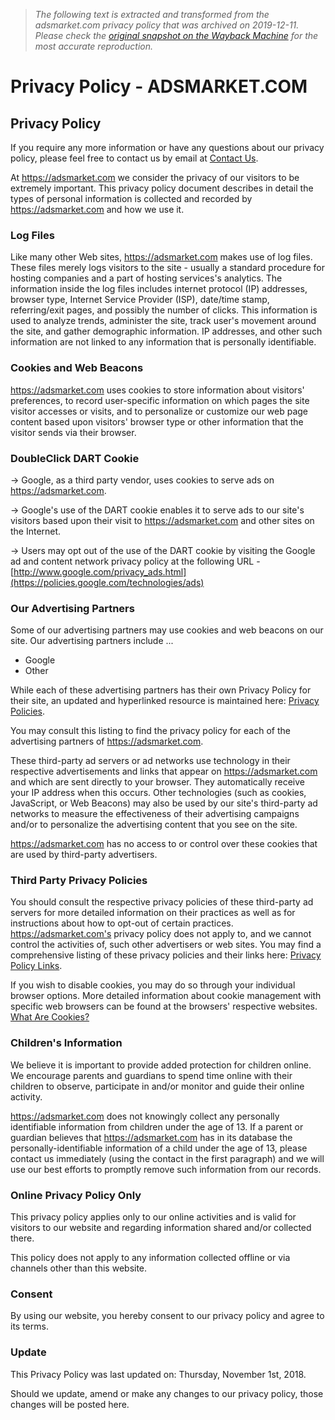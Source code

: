 > *The following text is extracted and transformed from the adsmarket.com privacy policy that was archived on 2019-12-11. Please check the [original snapshot on the Wayback Machine](https://web.archive.org/web/20191211155523id_/https%3A//adsmarket.com/cc/privacy) for the most accurate reproduction.*

# Privacy Policy - ADSMARKET.COM

## Privacy Policy

If you require any more information or have any questions about our privacy policy, please feel free to contact us by email at [Contact Us](https://web.archive.org/cc/contact/).

At https://adsmarket.com we consider the privacy of our visitors to be extremely important. This privacy policy document describes in detail the types of personal information is collected and recorded by https://adsmarket.com and how we use it. 

### Log Files

Like many other Web sites, https://adsmarket.com makes use of log files. These files merely logs visitors to the site - usually a standard procedure for hosting companies and a part of hosting services's analytics. The information inside the log files includes internet protocol (IP) addresses, browser type, Internet Service Provider (ISP), date/time stamp, referring/exit pages, and possibly the number of clicks. This information is used to analyze trends, administer the site, track user's movement around the site, and gather demographic information. IP addresses, and other such information are not linked to any information that is personally identifiable.

### Cookies and Web Beacons

https://adsmarket.com uses cookies to store information about visitors' preferences, to record user-specific information on which pages the site visitor accesses or visits, and to personalize or customize our web page content based upon visitors' browser type or other information that the visitor sends via their browser.

### DoubleClick DART Cookie

-> Google, as a third party vendor, uses cookies to serve ads on https://adsmarket.com.

-> Google's use of the DART cookie enables it to serve ads to our site's visitors based upon their visit to https://adsmarket.com and other sites on the Internet.

-> Users may opt out of the use of the DART cookie by visiting the Google ad and content network privacy policy at the following URL - [http://www.google.com/privacy_ads.html](https://policies.google.com/technologies/ads)

### Our Advertising Partners

Some of our advertising partners may use cookies and web beacons on our site. Our advertising partners include ...

  * Google
  * Other



While each of these advertising partners has their own Privacy Policy for their site, an updated and hyperlinked resource is maintained here: [Privacy Policies](http://www.privacypolicyonline.com/privacy-policies/).

You may consult this listing to find the privacy policy for each of the advertising partners of https://adsmarket.com.

These third-party ad servers or ad networks use technology in their respective advertisements and links that appear on https://adsmarket.com and which are sent directly to your browser. They automatically receive your IP address when this occurs. Other technologies (such as cookies, JavaScript, or Web Beacons) may also be used by our site's third-party ad networks to measure the effectiveness of their advertising campaigns and/or to personalize the advertising content that you see on the site.

https://adsmarket.com has no access to or control over these cookies that are used by third-party advertisers.

### Third Party Privacy Policies

You should consult the respective privacy policies of these third-party ad servers for more detailed information on their practices as well as for instructions about how to opt-out of certain practices. https://adsmarket.com's privacy policy does not apply to, and we cannot control the activities of, such other advertisers or web sites. You may find a comprehensive listing of these privacy policies and their links here: [Privacy Policy Links](http://www.privacypolicyonline.com/privacy-policies/).

If you wish to disable cookies, you may do so through your individual browser options. More detailed information about cookie management with specific web browsers can be found at the browsers' respective websites. [What Are Cookies?](http://www.privacypolicyonline.com/what-are-cookies/)

### Children's Information

We believe it is important to provide added protection for children online. We encourage parents and guardians to spend time online with their children to observe, participate in and/or monitor and guide their online activity.

https://adsmarket.com does not knowingly collect any personally identifiable information from children under the age of 13. If a parent or guardian believes that https://adsmarket.com has in its database the personally-identifiable information of a child under the age of 13, please contact us immediately (using the contact in the first paragraph) and we will use our best efforts to promptly remove such information from our records.

### Online Privacy Policy Only

This privacy policy applies only to our online activities and is valid for visitors to our website and regarding information shared and/or collected there.

This policy does not apply to any information collected offline or via channels other than this website.

### Consent

By using our website, you hereby consent to our privacy policy and agree to its terms.

### Update

This Privacy Policy was last updated on: Thursday, November 1st, 2018.

Should we update, amend or make any changes to our privacy policy, those changes will be posted here.

